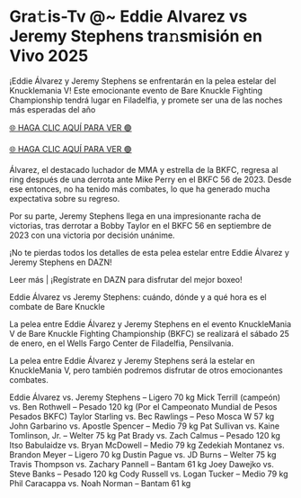# Gra𝚝is-Tv @~ Eddie Alvarez vs Jeremy Stephens tra𝚗smisión en Vivo 2025 #

¡Eddie Álvarez y Jeremy Stephens se enfrentarán en la pelea estelar del Knucklemania V! Este emocionante evento de Bare Knuckle Fighting Championship tendrá lugar en Filadelfia, y promete ser una de las noches más esperadas del año

[🌐 HAGA CLIC AQUÍ PARA VER 🟢](https://t.co/0yPoSPkT4d)

[🌐 HAGA CLIC AQUÍ PARA VER 🟢](https://t.co/0yPoSPkT4d)

Álvarez, el destacado luchador de MMA y estrella de la BKFC, regresa al ring después de una derrota ante Mike Perry en el BKFC 56 de 2023. Desde ese entonces, no ha tenido más combates, lo que ha generado mucha expectativa sobre su regreso.

Por su parte, Jeremy Stephens llega en una impresionante racha de victorias, tras derrotar a Bobby Taylor en el BKFC 56 en septiembre de 2023 con una victoria por decisión unánime. 

¡No te pierdas todos los detalles de esta pelea estelar entre Eddie Álvarez y Jeremy Stephens en DAZN! 

Leer más | ¡Regístrate en DAZN para disfrutar del mejor boxeo!

Eddie Álvarez vs Jeremy Stephens: cuándo, dónde y a qué hora es el combate de Bare Knuckle

La pelea entre Eddie Álvarez y Jeremy Stephens en el evento KnuckleMania V de Bare Knuckle Fighting Championship (BKFC) se realizará el sábado 25 de enero, en el Wells Fargo Center de Filadelfia, Pensilvania.

La pelea entre Eddie Álvarez y Jeremy Stephens será la estelar en KnuckleMania V, pero también podremos disfrutar de otros emocionantes combates.

Eddie Álvarez vs. Jeremy Stephens – Ligero 70 kg
Mick Terrill (campeón) vs. Ben Rothwell – Pesado 120 kg (Por el Campeonato Mundial de Pesos Pesados BKFC)
Taylor Starling vs. Bec Rawlings – Peso Mosca W 57 kg
John Garbarino vs. Apostle Spencer – Medio 79 kg
Pat Sullivan vs. Kaine Tomlinson, Jr. – Welter 75 kg
Pat Brady vs. Zach Calmus – Pesado 120 kg
Itso Babulaidze vs. Bryan McDowell – Medio 79 kg
Zedekiah Montanez vs. Brandon Meyer – Ligero 70 kg
Dustin Pague vs. JD Burns – Welter 75 kg
Travis Thompson vs. Zachary Pannell – Bantam 61 kg
Joey Dawejko vs. Steve Banks – Pesado 120 kg
Cody Russell vs. Logan Tucker – Medio 79 kg
Phil Caracappa vs. Noah Norman – Bantam 61 kg
